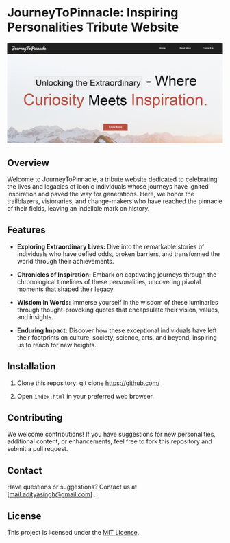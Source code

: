 # JourneyToPinnacle: Inspiring Personalities Tribute Website

![JourneyToPinnacle](IMG/Screenshot%20(68).png)

## Overview

Welcome to JourneyToPinnacle, a tribute website dedicated to celebrating the lives and legacies of iconic individuals whose journeys have ignited inspiration and paved the way for generations. Here, we honor the trailblazers, visionaries, and change-makers who have reached the pinnacle of their fields, leaving an indelible mark on history.

## Features

- **Exploring Extraordinary Lives:** Dive into the remarkable stories of individuals who have defied odds, broken barriers, and transformed the world through their achievements.

- **Chronicles of Inspiration:** Embark on captivating journeys through the chronological timelines of these personalities, uncovering pivotal moments that shaped their legacy.

- **Wisdom in Words:** Immerse yourself in the wisdom of these luminaries through thought-provoking quotes that encapsulate their vision, values, and insights.

- **Enduring Impact:** Discover how these exceptional individuals have left their footprints on culture, society, science, arts, and beyond, inspiring us to reach for new heights.

## Installation

1. Clone this repository:
git clone https://github.com/


2. Open `index.html` in your preferred web browser.

## Contributing

We welcome contributions! If you have suggestions for new personalities, additional content, or enhancements, feel free to fork this repository and submit a pull request.

## Contact

Have questions or suggestions? Contact us at [mail.adityasingh@gmail.com] .

## License

This project is licensed under the [MIT License](LICENSE).
